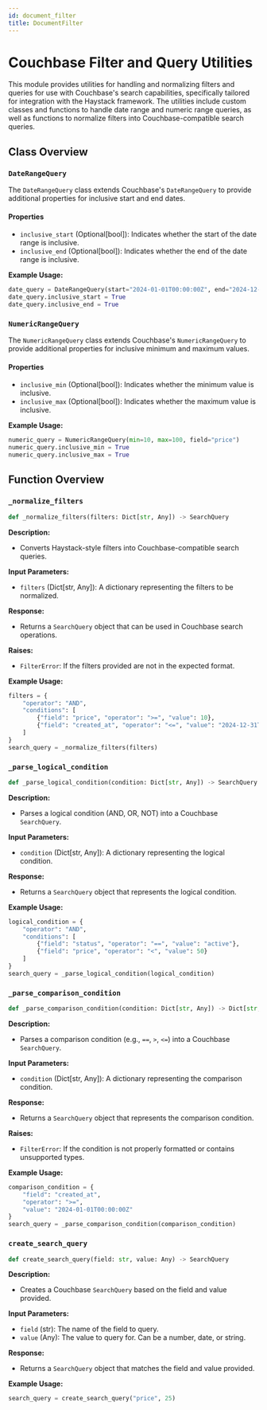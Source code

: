 ```yaml
---
id: document_filter
title: DocumentFilter
---
```


# Couchbase Filter and Query Utilities

This module provides utilities for handling and normalizing filters and queries for use with Couchbase's search capabilities, specifically tailored for integration with the Haystack framework. The utilities include custom classes and functions to handle date range and numeric range queries, as well as functions to normalize filters into Couchbase-compatible search queries.

## Class Overview

### `DateRangeQuery`

The `DateRangeQuery` class extends Couchbase's `DateRangeQuery` to provide additional properties for inclusive start and end dates.

#### Properties

- `inclusive_start` (Optional[bool]): Indicates whether the start of the date range is inclusive.
- `inclusive_end` (Optional[bool]): Indicates whether the end of the date range is inclusive.

**Example Usage:**

```python
date_query = DateRangeQuery(start="2024-01-01T00:00:00Z", end="2024-12-31T23:59:59Z", field="created_at")
date_query.inclusive_start = True
date_query.inclusive_end = True
```

### `NumericRangeQuery`

The `NumericRangeQuery` class extends Couchbase's `NumericRangeQuery` to provide additional properties for inclusive minimum and maximum values.

#### Properties

- `inclusive_min` (Optional[bool]): Indicates whether the minimum value is inclusive.
- `inclusive_max` (Optional[bool]): Indicates whether the maximum value is inclusive.

**Example Usage:**

```python
numeric_query = NumericRangeQuery(min=10, max=100, field="price")
numeric_query.inclusive_min = True
numeric_query.inclusive_max = True
```

## Function Overview

### `_normalize_filters`

```python
def _normalize_filters(filters: Dict[str, Any]) -> SearchQuery
```

**Description:**
- Converts Haystack-style filters into Couchbase-compatible search queries.

**Input Parameters:**
- `filters` (Dict[str, Any]): A dictionary representing the filters to be normalized.

**Response:**
- Returns a `SearchQuery` object that can be used in Couchbase search operations.

**Raises:**
- `FilterError`: If the filters provided are not in the expected format.

**Example Usage:**

```python
filters = {
    "operator": "AND",
    "conditions": [
        {"field": "price", "operator": ">=", "value": 10},
        {"field": "created_at", "operator": "<=", "value": "2024-12-31T23:59:59Z"}
    ]
}
search_query = _normalize_filters(filters)
```

### `_parse_logical_condition`

```python
def _parse_logical_condition(condition: Dict[str, Any]) -> SearchQuery
```

**Description:**
- Parses a logical condition (AND, OR, NOT) into a Couchbase `SearchQuery`.

**Input Parameters:**
- `condition` (Dict[str, Any]): A dictionary representing the logical condition.

**Response:**
- Returns a `SearchQuery` object that represents the logical condition.

**Example Usage:**

```python
logical_condition = {
    "operator": "AND",
    "conditions": [
        {"field": "status", "operator": "==", "value": "active"},
        {"field": "price", "operator": "<", "value": 50}
    ]
}
search_query = _parse_logical_condition(logical_condition)
```

### `_parse_comparison_condition`

```python
def _parse_comparison_condition(condition: Dict[str, Any]) -> Dict[str, Any]
```

**Description:**
- Parses a comparison condition (e.g., `==`, `>`, `<=`) into a Couchbase `SearchQuery`.

**Input Parameters:**
- `condition` (Dict[str, Any]): A dictionary representing the comparison condition.

**Response:**
- Returns a `SearchQuery` object that represents the comparison condition.

**Raises:**
- `FilterError`: If the condition is not properly formatted or contains unsupported types.

**Example Usage:**

```python
comparison_condition = {
    "field": "created_at",
    "operator": ">=",
    "value": "2024-01-01T00:00:00Z"
}
search_query = _parse_comparison_condition(comparison_condition)
```

### `create_search_query`

```python
def create_search_query(field: str, value: Any) -> SearchQuery
```

**Description:**
- Creates a Couchbase `SearchQuery` based on the field and value provided.

**Input Parameters:**
- `field` (str): The name of the field to query.
- `value` (Any): The value to query for. Can be a number, date, or string.

**Response:**
- Returns a `SearchQuery` object that matches the field and value provided.

**Example Usage:**

```python
search_query = create_search_query("price", 25)
```